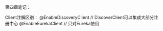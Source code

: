 第四章笔记：

Client注解区别：
@EnableDiscoveryClient  // DiscoverClient可以集成大部分注册中心
@EnableEurekaClient     // 只对Eureka使用